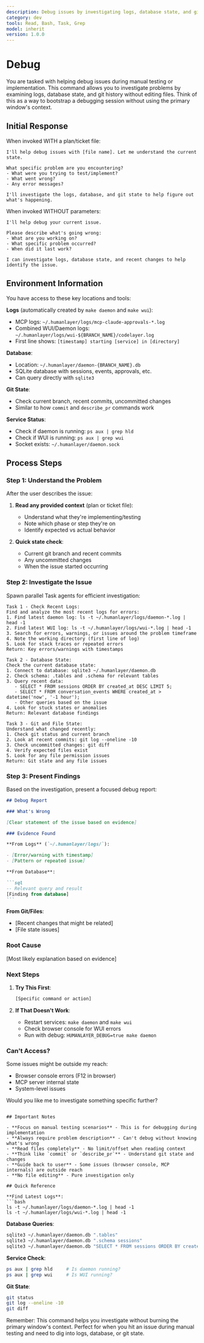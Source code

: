 ```yaml
---
description: Debug issues by investigating logs, database state, and git history
category: dev
tools: Read, Bash, Task, Grep
model: inherit
version: 1.0.0
---
```


# Debug

You are tasked with helping debug issues during manual testing or implementation. This command
allows you to investigate problems by examining logs, database state, and git history without
editing files. Think of this as a way to bootstrap a debugging session without using the primary
window's context.

## Initial Response

When invoked WITH a plan/ticket file:

```
I'll help debug issues with [file name]. Let me understand the current state.

What specific problem are you encountering?
- What were you trying to test/implement?
- What went wrong?
- Any error messages?

I'll investigate the logs, database, and git state to help figure out what's happening.
```

When invoked WITHOUT parameters:

```
I'll help debug your current issue.

Please describe what's going wrong:
- What are you working on?
- What specific problem occurred?
- When did it last work?

I can investigate logs, database state, and recent changes to help identify the issue.
```

## Environment Information

You have access to these key locations and tools:

**Logs** (automatically created by `make daemon` and `make wui`):

- MCP logs: `~/.humanlayer/logs/mcp-claude-approvals-*.log`
- Combined WUI/Daemon logs: `~/.humanlayer/logs/wui-${BRANCH_NAME}/codelayer.log`
- First line shows: `[timestamp] starting [service] in [directory]`

**Database**:

- Location: `~/.humanlayer/daemon-{BRANCH_NAME}.db`
- SQLite database with sessions, events, approvals, etc.
- Can query directly with `sqlite3`

**Git State**:

- Check current branch, recent commits, uncommitted changes
- Similar to how `commit` and `describe_pr` commands work

**Service Status**:

- Check if daemon is running: `ps aux | grep hld`
- Check if WUI is running: `ps aux | grep wui`
- Socket exists: `~/.humanlayer/daemon.sock`

## Process Steps

### Step 1: Understand the Problem

After the user describes the issue:

1. **Read any provided context** (plan or ticket file):
   - Understand what they're implementing/testing
   - Note which phase or step they're on
   - Identify expected vs actual behavior

2. **Quick state check**:
   - Current git branch and recent commits
   - Any uncommitted changes
   - When the issue started occurring

### Step 2: Investigate the Issue

Spawn parallel Task agents for efficient investigation:

```
Task 1 - Check Recent Logs:
Find and analyze the most recent logs for errors:
1. Find latest daemon log: ls -t ~/.humanlayer/logs/daemon-*.log | head -1
2. Find latest WUI log: ls -t ~/.humanlayer/logs/wui-*.log | head -1
3. Search for errors, warnings, or issues around the problem timeframe
4. Note the working directory (first line of log)
5. Look for stack traces or repeated errors
Return: Key errors/warnings with timestamps
```

```
Task 2 - Database State:
Check the current database state:
1. Connect to database: sqlite3 ~/.humanlayer/daemon.db
2. Check schema: .tables and .schema for relevant tables
3. Query recent data:
   - SELECT * FROM sessions ORDER BY created_at DESC LIMIT 5;
   - SELECT * FROM conversation_events WHERE created_at > datetime('now', '-1 hour');
   - Other queries based on the issue
4. Look for stuck states or anomalies
Return: Relevant database findings
```

```
Task 3 - Git and File State:
Understand what changed recently:
1. Check git status and current branch
2. Look at recent commits: git log --oneline -10
3. Check uncommitted changes: git diff
4. Verify expected files exist
5. Look for any file permission issues
Return: Git state and any file issues
```

### Step 3: Present Findings

Based on the investigation, present a focused debug report:

````markdown
## Debug Report

### What's Wrong

[Clear statement of the issue based on evidence]

### Evidence Found

**From Logs** (`~/.humanlayer/logs/`):

- [Error/warning with timestamp]
- [Pattern or repeated issue]

**From Database**:

```sql
-- Relevant query and result
[Finding from database]
```
````

**From Git/Files**:

- [Recent changes that might be related]
- [File state issues]

### Root Cause

[Most likely explanation based on evidence]

### Next Steps

1. **Try This First**:

   ```bash
   [Specific command or action]
   ```

2. **If That Doesn't Work**:
   - Restart services: `make daemon` and `make wui`
   - Check browser console for WUI errors
   - Run with debug: `HUMANLAYER_DEBUG=true make daemon`

### Can't Access?

Some issues might be outside my reach:

- Browser console errors (F12 in browser)
- MCP server internal state
- System-level issues

Would you like me to investigate something specific further?

````

## Important Notes

- **Focus on manual testing scenarios** - This is for debugging during implementation
- **Always require problem description** - Can't debug without knowing what's wrong
- **Read files completely** - No limit/offset when reading context
- **Think like `commit` or `describe_pr`** - Understand git state and changes
- **Guide back to user** - Some issues (browser console, MCP internals) are outside reach
- **No file editing** - Pure investigation only

## Quick Reference

**Find Latest Logs**:
```bash
ls -t ~/.humanlayer/logs/daemon-*.log | head -1
ls -t ~/.humanlayer/logs/wui-*.log | head -1
````

**Database Queries**:

```bash
sqlite3 ~/.humanlayer/daemon.db ".tables"
sqlite3 ~/.humanlayer/daemon.db ".schema sessions"
sqlite3 ~/.humanlayer/daemon.db "SELECT * FROM sessions ORDER BY created_at DESC LIMIT 5;"
```

**Service Check**:

```bash
ps aux | grep hld     # Is daemon running?
ps aux | grep wui     # Is WUI running?
```

**Git State**:

```bash
git status
git log --oneline -10
git diff
```

Remember: This command helps you investigate without burning the primary window's context. Perfect
for when you hit an issue during manual testing and need to dig into logs, database, or git state.
